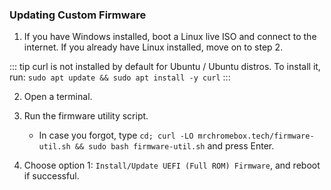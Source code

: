 ### Updating Custom Firmware

1. If you have Windows installed, boot a Linux live ISO and connect to the internet. If you already have Linux installed, move on to step 2.

  ::: tip
  curl is not installed by default for Ubuntu / Ubuntu distros. To install it, run: `sudo apt update && sudo apt install -y curl`
  :::

2. Open a terminal.
   
3. Run the firmware utility script.
   * In case you forgot, type `cd; curl -LO mrchromebox.tech/firmware-util.sh && sudo bash firmware-util.sh` and press Enter.

4. Choose option 1: `Install/Update UEFI (Full ROM) Firmware`, and reboot if successful.
